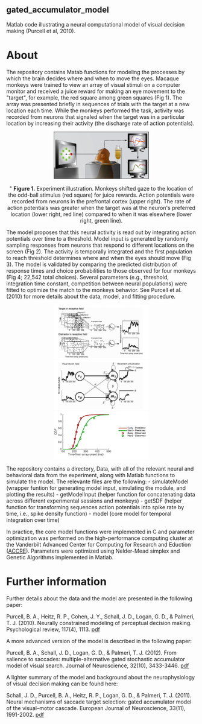 ## gated_accumulator_model

Matlab code illustrating a neural computational model of visual decision making (Purcell et al, 2010).

# About

The repository contains Matab functions for modeling the processes by which the brain decides where and when to move the eyes.  Macaque monkeys were trained to view an array of visual stimuli on a computer monitor and received a juice reward for making an eye movement to the "target", for example, the red square among green squares (Fig 1).  The array was presented briefly in sequences of trials with the target at a new location each time.  While the monkeys performed the task, activity was recorded from neurons that signaled when the target was in a particular location by increasing their activity (the discharge rate of action potentials).  

<p align="center">
    <img src="visual_search.png" width=50% /><br>
    <p align="center">"
        <b>Figure 1.</b> Experiment illustration.  Monkeys shifted gaze to the location of the odd-ball stimulus (red square) for juice rewards.  Action potentials were recorded from neurons in the prefrontal cortex (upper right).  The rate of action potentials was greater when the target was at the neuron's preferred location (lower right, red line) compared to when it was elsewhere (lower right, green line).
    </p>
</p>

The model proposes that this neural activity is read out by integrating action potentials over time to a threshold.  Model input is generated by randomly sampling responses from neurons that respond to different locations on the screen (Fig 2).  The  activity is temporally integrated and the first population to reach threshold determines where and when the eyes should move (Fig 3).  The model is validated by comparing the predicted distribution of response times and choice probabilities to those observed for four monkeys (Fig 4; 22,542 total choices).  Several parameters (e.g., threshold, integration time constant, competition between neural populations) were fitted to optimize the match to the monkeys behavior.  See Purcell et al. (2010) for more details about the data, model, and fitting procedure.

<p align="center">
    <img src="model_input.png" width=50% />
    <img src="model_illustration.png" width=50% />
    <img src="RT_CDFs.png" width=50% />
</p>

The repository contains a directory, Data, with all of the relevant neural and behavioral data from the experiment, along with Matlab functions to simulate the model.  The relevante files are the following:
    - simulateModel (wrapper funtion for generating model input, simulating the module, and plotting the results)
    - getModelInput (helper function for concatenating data across different  experimental sessions and monkeys)
    - getSDF (helper function for transforming sequences action potentials into spike rate by time, i.e., spike density function)
    - model (core model for temporal integration over time)

In practice, the core model functions were implemented in C and parameter optimization was performed on the high-performance computing cluster at the Vanderbilt Advanced Center for Computing for Research and Eduction ([ACCRE](http://www.accre.vanderbilt.edu/)).  Parameters were optimized using Nelder-Mead simplex and Genetic Algorithms implemented in Matlab.   


# Further information

Further details about the data and the model are presented in the following paper:

Purcell, B. A., Heitz, R. P., Cohen, J. Y., Schall, J. D., Logan, G. D., & Palmeri, T. J. (2010). Neurally constrained modeling of perceptual decision making. Psychological review, 117(4), 1113. [pdf](https://github.com/purcelba/purcelba.github.io/blob/master/docs/PurcellHeitzCohenSchallLoganPalmeri2010.pdf)

A more advanced version of the model is described in the following paper:

Purcell, B. A., Schall, J. D., Logan, G. D., & Palmeri, T. J. (2012). From salience to saccades: multiple-alternative gated stochastic accumulator model of visual search. Journal of Neuroscience, 32(10), 3433-3446. [pdf](https://github.com/purcelba/purcelba.github.io/blob/master/docs/PurcellSchallLoganPalmeri2012.pdf)

A lighter summary of the model and background about the neurophysiology of visual decision making can be found here:

Schall, J. D., Purcell, B. A., Heitz, R. P., Logan, G. D., & Palmeri, T. J. (2011). Neural mechanisms of saccade target selection: gated accumulator model of the visual–motor cascade. European Journal of Neuroscience, 33(11), 1991-2002. [pdf](https://github.com/purcelba/purcelba.github.io/blob/master/docs/SchallPurcellHeitzLoganPalmeri2011.pdf)

